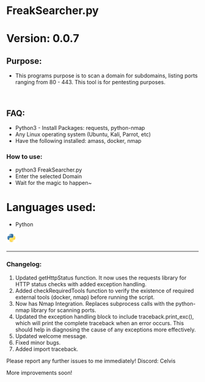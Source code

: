 # FreakSearcher.py
# Version: 0.0.7

## Purpose:

- This programs purpose is to scan a domain for subdomains, listing ports ranging from 80 - 443. This tool is for pentesting purposes.
<br />

## FAQ:
- Python3 - Install Packages: requests, python-nmap
- Any Linux operating system (Ubuntu, Kali, Parrot, etc)
- Have the following installed: amass, docker, nmap

### How to use:
- python3 FreakSearcher.py
- Enter the selected Domain
- Wait for the magic to happen~

# Languages used:
- Python
<img align="left" alt="Python" width="26px" src="https://raw.githubusercontent.com/devicons/devicon/master/icons/python/python-original.svg" style="padding-right:10px;" />

<br />
<br />

---

### Changelog:
1. Updated getHttpStatus function. It now uses the requests library for HTTP status checks with added exception handling.
2. Added checkRequiredTools function to verify the existence of required external tools (docker, nmap) before running the script.
3. Now has Nmap Integration. Replaces subprocess calls with the python-nmap library for scanning ports.
4. Updated the exception handling block to include traceback.print_exc(), which will print the complete traceback when an error occurs. This should help in diagnosing the cause of any exceptions more effectively.
5. Updated welcome message.
6. Fixed minor bugs.
7. Added import traceback.

Please report any further issues to me immediately! Discord: Celvis

More improvements soon!
